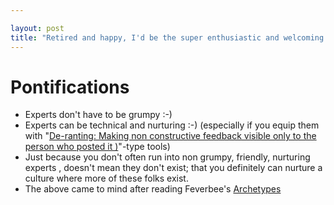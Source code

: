 ```yaml
---

layout: post
title: "Retired and happy, I'd be the super enthusiastic and welcoming true expert in an online open source  community"
---
```


# Pontifications

* Experts don't have to be grumpy :-)
* Experts can be technical and nurturing :-)  (especially if you equip them with "[De-ranting: Making non constructive feedback visible only to the person who posted it )](http://rolandtanglao.com/2018/06/27/p1-remove-insults-rants-non-constructive-feedback/)"-type tools)
* Just because you don't often run into non grumpy, friendly, nurturing experts , doesn't mean they don't exist; that you definitely can nurture a culture where more of these folks exist.
* The above came to mind after reading Feverbee's  [Archetypes ](https://www.feverbee.com/archetypes/)

